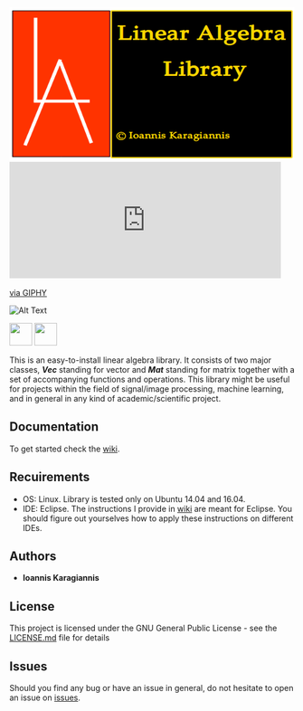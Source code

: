 <img src="https://github.com/IoannisKaragiannis/LinearAlgebra/blob/master/images/LinearAlgebraLibrary/LA.png" width="600" height="270">

<iframe src="https://giphy.com/embed/BmmfETghGOPrW" width="480" height="206" frameBorder="0" class="giphy-embed" allowFullScreen></iframe><p><a href="https://giphy.com/gifs/reaction-BmmfETghGOPrW">via GIPHY</a></p>


![Alt Text](https://giphy.com/embed/BmmfETghGOPrW)


<img src="https://media.giphy.com/media/vFKqnCdLPNOKc/giphy.gif" width="40" height="40" />

<img src="https://giphy.com/gifs/reaction-BmmfETghGOPrW/.gif" width="40" height="40" />


This is an easy-to-install linear algebra library. It consists of two major classes, _**Vec**_ standing for vector
and _**Mat**_ standing for matrix together with a set of accompanying functions and operations.
This library might be useful for projects within the field of signal/image processing,
machine learning, and in general in any kind of academic/scientific project.

## Documentation
To get started check the [wiki](https://github.com/IoannisKaragiannis/LinearAlgebra/wiki).

## Recuirements
- OS: Linux. Library is tested only on Ubuntu 14.04 and 16.04.
- IDE: Eclipse. The instructions I provide in [wiki](https://github.com/IoannisKaragiannis/LinearAlgebra/wiki) are meant for Eclipse. You should figure out yourselves how to apply these instructions on different IDEs.


## Authors

* **Ioannis Karagiannis** 

## License

This project is licensed under the GNU General Public License - see the [LICENSE.md](https://github.com/IoannisKaragiannis/LinearAlgebra/blob/master/LICENSE) file for details

## Issues
Should you find any bug or have an issue in general, do not hesitate to open an issue on [issues](https://github.com/IoannisKaragiannis/LinearAlgebra/issues).
